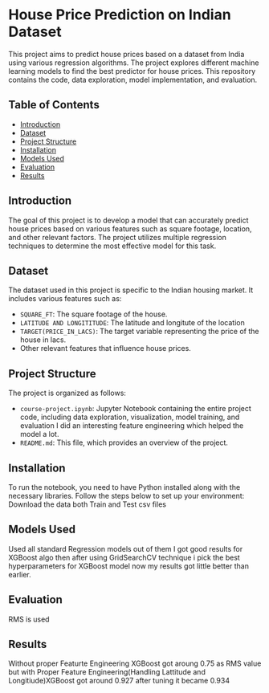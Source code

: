 # House Price Prediction on Indian Dataset

This project aims to predict house prices based on a dataset from India using various regression algorithms. The project explores different machine learning models to find the best predictor for house prices. This repository contains the code, data exploration, model implementation, and evaluation.

## Table of Contents

- [Introduction](#introduction)
- [Dataset](#dataset)
- [Project Structure](#project-structure)
- [Installation](#installation)
- [Models Used](#models-used)
- [Evaluation](#evaluation)
- [Results](#results)

## Introduction

The goal of this project is to develop a model that can accurately predict house prices based on various features such as square footage, location, and other relevant factors. The project utilizes multiple regression techniques to determine the most effective model for this task.

## Dataset

The dataset used in this project is specific to the Indian housing market. It includes various features such as:

- `SQUARE_FT`: The square footage of the house.
- `LATITUDE AND LONGITITUDE`: The latitude and longitute of the location
- `TARGET(PRICE_IN_LACS)`: The target variable representing the price of the house in lacs.
- Other relevant features that influence house prices.

## Project Structure

The project is organized as follows:

- `course-project.ipynb`: Jupyter Notebook containing the entire project code, including data exploration, visualization, model training, and evaluation I did an interesting feature engineering which helped the model a lot.
- `README.md`: This file, which provides an overview of the project.

## Installation

To run the notebook, you need to have Python installed along with the necessary libraries. Follow the steps below to set up your environment:
Download the data both Train and Test csv files

## Models Used

Used all standard Regression models out of them I got good results for XGBoost algo then after using GridSearchCV technique i pick the best hyperparameters for XGBoost model now my results got little better than earlier.

## Evaluation

RMS is used

## Results

Without proper Featurte Engineering XGBoost got aroung 0.75 as RMS value but with Proper Feature Engineering(Handling Lattitude and Longitiude)XGBoost got around 0.927 after tuning it became 0.934



